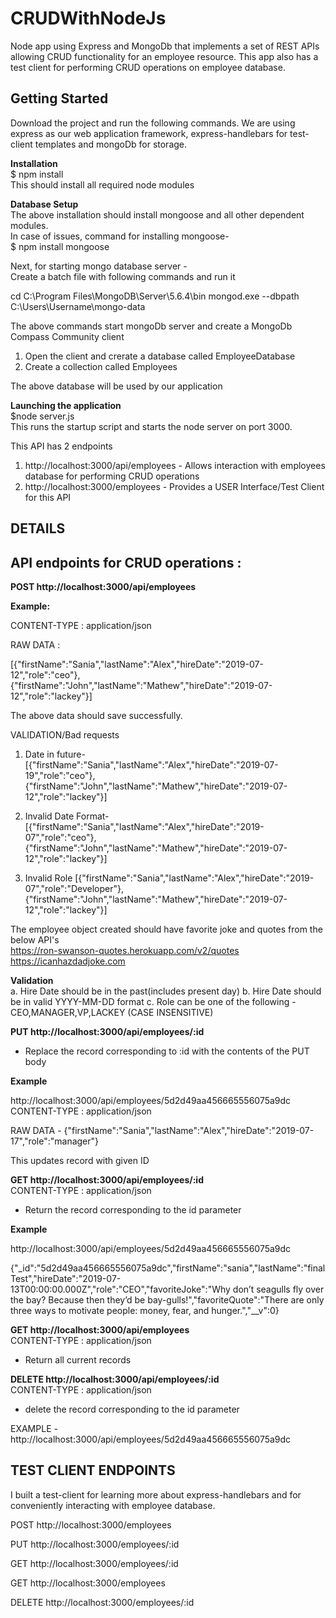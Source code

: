 # CRUDWithNodeJs  
Node app using Express and MongoDb that implements a set of REST APIs allowing CRUD functionality for an employee resource. 
This app also has a test client for performing CRUD operations on employee database.

## Getting Started  

Download the project and run the following commands. We are using express as our web application framework, express-handlebars for test-client templates and mongoDb for storage.

**Installation**  
$ npm install  
This should install all required node modules

**Database Setup**  
The above installation should install mongoose and all other dependent modules.   
In case of issues, command for installing mongoose-  
$ npm install mongoose

Next, for starting mongo database server -   
Create a batch file with following commands and run it

cd C:\Program Files\MongoDB\Server\5.6.4\bin
mongod.exe --dbpath C:\Users\Username\mongo-data

The above commands start mongoDb server and create a MongoDb Compass Community client  
1. Open the client and crerate a database called EmployeeDatabase  
2. Create a collection called Employees  

The above database will be used by our application  

**Launching the application**  
$node server.js  
This runs the startup script and starts the node server on port 3000.

This API has 2 endpoints  
1. http://localhost:3000/api/employees - Allows interaction with employees database for performing CRUD operations  
2. http://localhost:3000/employees - Provides a USER Interface/Test Client for this API  

## DETAILS  

## API endpoints for CRUD operations :  

**POST http://localhost:3000/api/employees**  

**Example:**

CONTENT-TYPE : application/json

RAW DATA : 

[{"firstName":"Sania","lastName":"Alex","hireDate":"2019-07-12","role":"ceo"}, {"firstName":"John","lastName":"Mathew","hireDate":"2019-07-12","role":"lackey"}]

The above data should save successfully.

VALIDATION/Bad requests

1. Date in future-
[{"firstName":"Sania","lastName":"Alex","hireDate":"2019-07-19","role":"ceo"}, {"firstName":"John","lastName":"Mathew","hireDate":"2019-07-12","role":"lackey"}]

2. Invalid Date Format-
[{"firstName":"Sania","lastName":"Alex","hireDate":"2019-07","role":"ceo"}, {"firstName":"John","lastName":"Mathew","hireDate":"2019-07-12","role":"lackey"}]

3. Invalid Role
[{"firstName":"Sania","lastName":"Alex","hireDate":"2019-07","role":"Developer"}, {"firstName":"John","lastName":"Mathew","hireDate":"2019-07-12","role":"lackey"}]


The employee object created should have favorite joke and quotes from the below API's    
     https://ron-swanson-quotes.herokuapp.com/v2/quotes  
     https://icanhazdadjoke.com
     
**Validation**  
a. Hire Date should be in the past(includes present day) 
b. Hire Date should be in valid YYYY-MM-DD format
c. Role can be one of the following - CEO,MANAGER,VP,LACKEY (CASE INSENSITIVE)
     
**PUT http://localhost:3000/api/employees/:id**  

- Replace the record corresponding to :id with the contents of the PUT body

**Example**

http://localhost:3000/api/employees/5d2d49aa456665556075a9dc  
CONTENT-TYPE : application/json

RAW DATA - 
{"firstName":"Sania","lastName":"Alex","hireDate":"2019-07-17","role":"manager"}

This updates record with given ID


**GET http://localhost:3000/api/employees/:id**  
CONTENT-TYPE : application/json

- Return the record corresponding to the id parameter

**Example**

http://localhost:3000/api/employees/5d2d49aa456665556075a9dc

{"_id":"5d2d49aa456665556075a9dc","firstName":"sania","lastName":"finalTest","hireDate":"2019-07-13T00:00:00.000Z","role":"CEO","favoriteJoke":"Why don’t seagulls fly over the bay? Because then they’d be bay-gulls!","favoriteQuote":"There are only three ways to motivate people: money, fear, and hunger.","__v":0}


**GET http://localhost:3000/api/employees**  
CONTENT-TYPE : application/json

- Return all current records


**DELETE http://localhost:3000/api/employees/:id**  
CONTENT-TYPE : application/json

- delete the record corresponding to the id parameter

EXAMPLE - 
http://localhost:3000/api/employees/5d2d49aa456665556075a9dc  


## TEST CLIENT ENDPOINTS  

I built a test-client for learning more about express-handlebars and for conveniently interacting with employee database.

POST http://localhost:3000/employees

PUT http://localhost:3000/employees/:id

GET http://localhost:3000/employees/:id

GET http://localhost:3000/employees

DELETE http://localhost:3000/employees/:id
